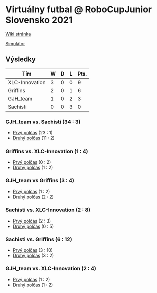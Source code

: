 # Virtuálny futbal @ RoboCupJunior Slovensko 2021

[Wiki stránka](https://wiki.robotika.sk/robowiki/index.php?title=RoboCup_Junior_Slovensko)

[Simulátor](https://robocupjuniortc.github.io/rcj-soccer-sim/)

## Výsledky

| Tím            | W | D | L | Pts. |
|----------------|---|---|---|------|
| XLC-Innovation | 3 | 0 | 0 |  9   |
| Griffins       | 2 | 0 | 1 |  6   |
| GJH_team       | 1 | 0 | 2 |  3   |
| Sachisti       | 0 | 0 | 3 |  0   |

### GJH_team vs. Sachisti (34 : 3)
- [Prvý polčas](rcj-slovak-open-2021-outputs/1vs2-1/1vs2_-_1_-_GJH_team_vs_Sachisti-20210506T202922_new.html) (23 : 1)
- [Druhý polčas](rcj-slovak-open-2021-outputs/1vs2-2/1vs2_-_2_-_Sachisti_vs_GJH_team-20210506T205647_new.html) (11 : 2)

### Griffins vs. XLC-Innovation (1 : 4)
- [Prvý polčas](rcj-slovak-open-2021-outputs/3vs4-1/3vs4_-_1_-_Griffins_vs_XLC-Innovation-20210506T214635_new.html) (0 : 2)
- [Druhý polčas](rcj-slovak-open-2021-outputs/3vs4-2/3vs4_-_2_-_XLC-Innovation_vs_Griffins-20210506T215213_new.html) (1 : 2)

### GJH_team vs Griffins (3 : 4)
- [Prvý polčas](rcj-slovak-open-2021-outputs/1vs3-1/1vs3_-_1_-_GJH_team_vs_Griffins-20210506T230150_new.html) (1 : 2)
- [Druhý polčas](rcj-slovak-open-2021-outputs/1vs3-2/1vs3_-_2_-_Griffins_vs_GJH_team-20210506T230653_new.html) (2 : 2)

### Sachisti vs. XLC-Innovation (2 : 8)
- [Prvý polčas](rcj-slovak-open-2021-outputs/2vs4-1/2vs4_-_1_-_Sachisti_vs_XLC-Innovation-20210506T233335_new.html) (2 : 3)
- [Druhý polčas](rcj-slovak-open-2021-outputs/2vs4-2/2vs4_-_2_-_XLC-Innovation_vs_Sachisti-20210506T233923_new.html) (0 : 5)

### Sachisti vs. Griffins (6 : 12)
- [Prvý polčas](rcj-slovak-open-2021-outputs/2vs3-1/2vs3_-_1_-_Sachisti_vs_Griffins-20210506T232251_new.html) (3 : 10)
- [Druhý polčas](rcj-slovak-open-2021-outputs/2vs3-2/2vs3_-_2_-_Griffins_vs_Sachisti-20210506T232811_new.html) (3 : 2)

### GJH_team vs. XLC-Innovation (2 : 4)
- [Prvý polčas](rcj-slovak-open-2021-outputs/1vs4-1/1vs4_-_1_-_GJH_team_vs_XLC-Innovation-20210506T231153_new.html) (1 : 2)
- [Druhý polčas](rcj-slovak-open-2021-outputs/2vs3-2/2vs3_-_2_-_Griffins_vs_Sachisti-20210506T232811_new.html) (1 : 2)

